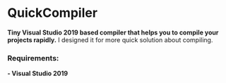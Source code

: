 # QuickCompiler
**Tiny Visual Studio 2019 based compiler that helps you to compile your projects rapidly.**
I designed it for more quick solution about compiling.

### Requirements:
**- Visual Studio 2019**
